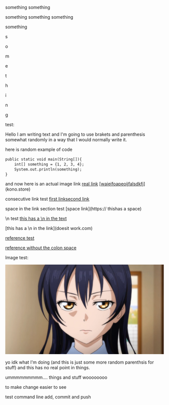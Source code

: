 something something

something something something

something

s

o

m

e

t

h

i

n

g




test:

Hello I am writing text and I'm going to use brakets and parenthesis somewhat randomly in a way that I would normally write it.

here is random example of code 
```
public static void main(String[]){
    int[] something = {1, 2, 3, 4};
    System.out.println(something);
}
```

and now here is an actual image link
[real link](https://thisisanimage.html)
[[waiejfoapeoijfalsdkfj](asdfasfweijfoa)](kono.store)

consecutive link test [first link](https://www.youtube.com)[second link](https://jstris.jezevec10.com)

space in the link section test [space link](https:// thishas a space)

\n test [
    this has a \n in the text
](doesitwork.com)

[this has a \n in the link](doesit
work.com)

[reference test][ref]

[reference without the colon space][ref2]


Image test:

![another umi bc I can](umimad.png)

yo idk what I'm doing (and this is just some more random parenthsis for stuff)
and this has no real point in things.

ummmmmmmmm....
things and stuff woooooooo


to make change easier to see

[ref]: https://monkeytype.com
[ref2]:https://10fastfingers.com


test command line add, commit and push